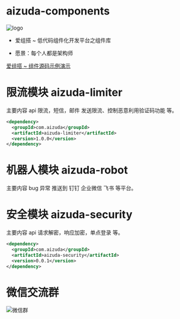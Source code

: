 
# aizuda-components

![logo](https://portrait.gitee.com/uploads/avatars/namespace/2879/8637007_aizuda_1636162864.png!avatar100)

- 爱组搭 ~ 低代码组件化开发平台之组件库


- 愿景：每个人都是架构师

[爱组搭 ~ 组件源码示例演示](https://gitee.com/aizuda/aizuda-components-examples)

# 限流模块 aizuda-limiter

  主要内容 api 限流，短信，邮件 发送限流、控制恶意利用验证码功能 等。

```xml
<dependency>
  <groupId>com.aizuda</groupId>
  <artifactId>aizuda-limiter</artifactId>
  <version>1.0.0</version>
</dependency>
```

# 机器人模块 aizuda-robot

  主要内容 bug 异常 推送到 钉钉 企业微信 飞书 等平台。


# 安全模块 aizuda-security

  主要内容 api 请求解密，响应加密，单点登录 等。

```xml
<dependency>
  <groupId>com.aizuda</groupId>
  <artifactId>aizuda-security</artifactId>
  <version>0.0.1</version>
</dependency>
```

# 微信交流群

![微信群](https://images.gitee.com/uploads/images/2021/1119/095213_7ac4e4e7_12260.png "aizuda.png")

